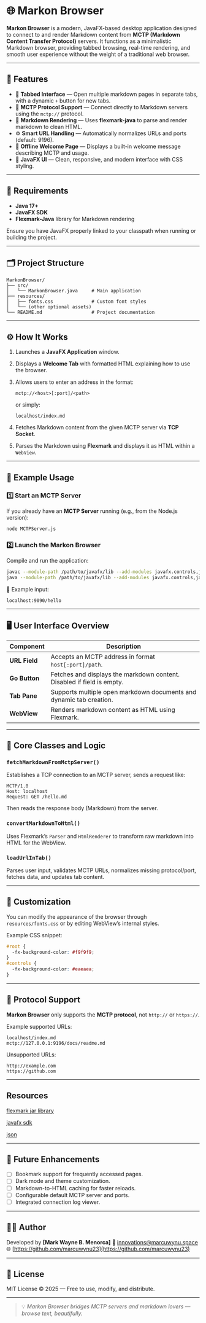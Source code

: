 # 🌐 Markon Browser

**Markon Browser** is a modern, JavaFX-based desktop application designed to connect to and render Markdown content from **MCTP (Markdown Content Transfer Protocol)** servers. It functions as a minimalistic Markdown browser, providing tabbed browsing, real-time rendering, and smooth user experience without the weight of a traditional web browser.

---

## 🚀 Features

- 🧭 **Tabbed Interface** — Open multiple markdown pages in separate tabs, with a dynamic `+` button for new tabs.
- 🔗 **MCTP Protocol Support** — Connect directly to Markdown servers using the `mctp://` protocol.
- 📝 **Markdown Rendering** — Uses **flexmark-java** to parse and render markdown to clean HTML.
- ⚙️ **Smart URL Handling** — Automatically normalizes URLs and ports (default: 9196).
- 🧩 **Offline Welcome Page** — Displays a built-in welcome message describing MCTP and usage.
- 🧱 **JavaFX UI** — Clean, responsive, and modern interface with CSS styling.

---

## 🧰 Requirements

- **Java 17+**
- **JavaFX SDK**
- **Flexmark-Java** library for Markdown rendering

Ensure you have JavaFX properly linked to your classpath when running or building the project.

---

## 🗂️ Project Structure

```
MarkonBrowser/
├── src/
│   └── MarkonBrowser.java     # Main application
├── resources/
│   ├── fonts.css              # Custom font styles
│   └── (other optional assets)
└── README.md                  # Project documentation
```

---

## ⚙️ How It Works

1. Launches a **JavaFX Application** window.
2. Displays a **Welcome Tab** with formatted HTML explaining how to use the browser.
3. Allows users to enter an address in the format:

   ```
   mctp://<host>[:port]/<path>
   ```

   or simply:

   ```
   localhost/index.md
   ```

4. Fetches Markdown content from the given MCTP server via **TCP Socket**.
5. Parses the Markdown using **Flexmark** and displays it as HTML within a `WebView`.

---

## 🧩 Example Usage

### 1️⃣ Start an MCTP Server

If you already have an **MCTP Server** running (e.g., from the Node.js version):

```bash
node MCTPServer.js
```

### 2️⃣ Launch the Markon Browser

Compile and run the application:

```bash
javac --module-path /path/to/javafx/lib --add-modules javafx.controls,javafx.web -cp .:flexmark-all.jar MarkonBrowser.java
java --module-path /path/to/javafx/lib --add-modules javafx.controls,javafx.web -cp .:flexmark-all.jar MarkonBrowser
```

🧭 Example input:

```
localhost:9090/hello
```

---

## 🖥️ User Interface Overview

| Component     | Description                                                            |
| ------------- | ---------------------------------------------------------------------- |
| **URL Field** | Accepts an MCTP address in format `host[:port]/path`.                  |
| **Go Button** | Fetches and displays the markdown content. Disabled if field is empty. |
| **Tab Pane**  | Supports multiple open markdown documents and dynamic tab creation.    |
| **WebView**   | Renders markdown content as HTML using Flexmark.                       |

---

## 🧠 Core Classes and Logic

### `fetchMarkdownFromMctpServer()`

Establishes a TCP connection to an MCTP server, sends a request like:

```
MCTP/1.0
Host: localhost
Request: GET /hello.md
```

Then reads the response body (Markdown) from the server.

### `convertMarkdownToHtml()`

Uses Flexmark’s `Parser` and `HtmlRenderer` to transform raw markdown into HTML for the WebView.

### `loadUrlInTab()`

Parses user input, validates MCTP URLs, normalizes missing protocol/port, fetches data, and updates tab content.

---

## 🎨 Customization

You can modify the appearance of the browser through `resources/fonts.css` or by editing WebView’s internal styles.

Example CSS snippet:

```css
#root {
  -fx-background-color: #f9f9f9;
}
#controls {
  -fx-background-color: #eaeaea;
}
```

---

## 🧭 Protocol Support

**Markon Browser** only supports the **MCTP protocol**, not `http://` or `https://`.

Example supported URLs:

```
localhost/index.md
mctp://127.0.0.1:9196/docs/readme.md
```

Unsupported URLs:

```
http://example.com
https://github.com
```

---

## Resources

[flexmark jar library](https://repo1.maven.org/maven2/com/vladsch/flexmark/flexmark-all/0.64.8/)

[javafx sdk](https://gluonhq.com/products/javafx/)

[json](https://search.maven.org/remotecontent?filepath=org/json/json/20250517/json-20250517.jar)

---

## 🧩 Future Enhancements

- [ ] Bookmark support for frequently accessed pages.
- [ ] Dark mode and theme customization.
- [ ] Markdown-to-HTML caching for faster reloads.
- [ ] Configurable default MCTP server and ports.
- [ ] Integrated connection log viewer.

---

## 👨‍💻 Author

Developed by **[Mark Wayne B. Menorca]**
📧 [innovations@marcuwynu.space](mailto:innovations@marcuwynu.space)
🌐 [https://github.com/marcuwynu23](https://github.com/marcuwynu23)

---

## 📜 License

MIT License © 2025 — Free to use, modify, and distribute.

---

> 💡 _Markon Browser bridges MCTP servers and markdown lovers — browse text, beautifully._
